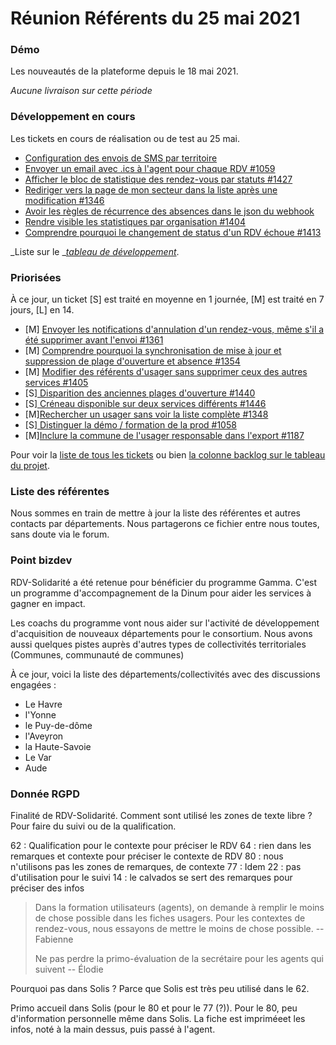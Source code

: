 # Réunion Référents du 25 mai 2021

### Démo

Les nouveautés de la plateforme depuis le 18 mai 2021.

_Aucune livraison sur cette période_

### Développement en cours

Les tickets en cours de réalisation ou de test au 25 mai.

* [Configuration des envois de SMS par territoire](https://github.com/betagouv/rdv-solidarites.fr/issues/1408)
* [ Envoyer un email avec .ics à l'agent pour chaque RDV #1059 ](https://github.com/betagouv/rdv-solidarites.fr/issues/1059)
* [ Afficher le bloc de statistique des rendez-vous par statuts #1427 ](https://github.com/betagouv/rdv-solidarites.fr/issues/1427)
* [Rediriger vers la page de mon secteur dans la liste après une modification #1346](https://github.com/betagouv/rdv-solidarites.fr/issues/1346)
* [Avoir les règles de récurrence des absences dans le json du webhook](https://github.com/betagouv/rdv-solidarites.fr/issues/1399)
* [Rendre visible les statistiques par organisation #1404](https://github.com/betagouv/rdv-solidarites.fr/issues/1404)
* [Comprendre pourquoi le changement de status d'un RDV échoue #1413](https://github.com/betagouv/rdv-solidarites.fr/issues/1413)

_Liste sur le _[_tableau de développement_](https://github.com/betagouv/rdv-solidarites.fr/projects/8?fullscreen=true).

### Priorisées

À ce jour, un ticket \[S] est traité en moyenne en 1 journée, \[M] est traité en 7 jours, \[L] en 14.

* \[M] [Envoyer les notifications d'annulation d'un rendez-vous, même s'il a été supprimer avant l'envoi #1361](https://github.com/betagouv/rdv-solidarites.fr/issues/1361)
* \[M] [Comprendre pourquoi la synchronisation de mise à jour et suppression de plage d'ouverture et absence #1354](https://github.com/betagouv/rdv-solidarites.fr/issues/1354)
* \[M] [ Modifier des référents d'usager sans supprimer ceux des autres services #1405 ](https://github.com/betagouv/rdv-solidarites.fr/issues/1405)
* \[S][ Disparition des anciennes plages d'ouverture #1440 ](https://github.com/betagouv/rdv-solidarites.fr/issues/1440)
* \[S][ Créneau disponible sur deux services différents #1446 ](https://github.com/betagouv/rdv-solidarites.fr/issues/1446)
* \[M][Rechercher un usager sans voir la liste complète #1348](https://github.com/betagouv/rdv-solidarites.fr/issues/1348)
* \[S][ Distinguer la démo / formation de la prod #1058 ](https://github.com/betagouv/rdv-solidarites.fr/issues/1058)
* \[M][Inclure la commune de l'usager responsable dans l'export #1187 ](https://github.com/betagouv/rdv-solidarites.fr/issues/1187)

Pour voir la [liste de tous les tickets](https://github.com/betagouv/rdv-solidarites.fr/issues?q=is%3Aissue+is%3Aopen) ou bien [la colonne backlog sur le tableau du projet](https://github.com/betagouv/rdv-solidarites.fr/projects/8?fullscreen=true).

### Liste des référentes

Nous sommes en train de mettre à jour la liste des référentes et autres contacts par départements. Nous partagerons ce fichier entre nous toutes, sans doute via le forum.

### Point bizdev

RDV-Solidarité a été retenue pour bénéficier du programme Gamma. C'est un programme d'accompagnement de la Dinum pour aider les services à gagner en impact.

Les coachs du programme vont nous aider sur l'activité de développement d'acquisition de nouveaux départements pour le consortium. Nous avons aussi quelques pistes auprès d'autres types de collectivités territoriales (Communes, communauté de communes)

À ce jour, voici la liste des départements/collectivités avec des discussions engagées :

* Le Havre&#x20;
* l'Yonne
* le Puy-de-dôme
* l'Aveyron
* la Haute-Savoie
* Le Var&#x20;
* Aude

### Donnée RGPD

Finalité de RDV-Solidarité. Comment sont utilisé les zones de texte libre ? Pour faire du suivi ou de la qualification.

62 : Qualification pour le contexte pour préciser le RDV 64 : rien dans les remarques et contexte pour préciser le contexte de RDV 80 : nous n'utilisons pas les zones de remarques, de contexte 77 : Idem 22 : pas d'utilisation pour le suivi 14 : le calvados se sert des remarques pour préciser des infos

> Dans la formation utilisateurs (agents), on demande à remplir le moins de chose possible dans les fiches usagers. Pour les contextes de rendez-vous, nous essayons de mettre le moins de chose possible. -- Fabienne
>
> Ne pas perdre la primo-évaluation de la secrétaire pour les agents qui suivent -- Élodie

Pourquoi pas dans Solis ? Parce que Solis est très peu utilisé dans le 62.

Primo accueil dans Solis (pour le 80 et pour le 77 (?)). Pour le 80, peu d'information personnelle même dans Solis. La fiche est impriméeet les infos, noté à la main dessus, puis passé à l'agent.
